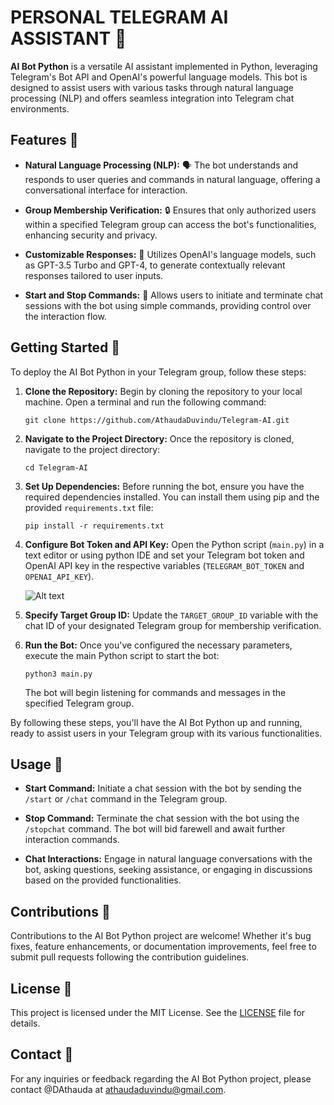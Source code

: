 # PERSONAL TELEGRAM AI ASSISTANT 🤖

**AI Bot Python** is a versatile AI assistant implemented in Python, leveraging Telegram's Bot API and OpenAI's powerful language models. This bot is designed to assist users with various tasks through natural language processing (NLP) and offers seamless integration into Telegram chat environments.

## Features 🚀

- **Natural Language Processing (NLP):** 🗣️ The bot understands and responds to user queries and commands in natural language, offering a conversational interface for interaction.
  
- **Group Membership Verification:** 🔒 Ensures that only authorized users within a specified Telegram group can access the bot's functionalities, enhancing security and privacy.
  
- **Customizable Responses:** 🎨 Utilizes OpenAI's language models, such as GPT-3.5 Turbo and GPT-4, to generate contextually relevant responses tailored to user inputs.
  
- **Start and Stop Commands:** 🛑 Allows users to initiate and terminate chat sessions with the bot using simple commands, providing control over the interaction flow.

## Getting Started 🏁

To deploy the AI Bot Python in your Telegram group, follow these steps:

1. **Clone the Repository:** Begin by cloning the repository to your local machine. Open a terminal and run the following command:
    ```
    git clone https://github.com/AthaudaDuvindu/Telegram-AI.git
    ```

2. **Navigate to the Project Directory:** Once the repository is cloned, navigate to the project directory:
    ```
    cd Telegram-AI
    ```

3. **Set Up Dependencies:** Before running the bot, ensure you have the required dependencies installed. You can install them using pip and the provided `requirements.txt` file:
    ```
    pip install -r requirements.txt
    ```

4. **Configure Bot Token and API Key:** Open the Python script (`main.py`) in a text editor or using python IDE and set your Telegram bot token and OpenAI API key in the respective variables (`TELEGRAM_BOT_TOKEN` and `OPENAI_API_KEY`).

   <img src="https://github.com/AthaudaDuvindu/GUI-Images-icons/blob/3364304109371dc4eb3456236e27d8628ac38a32/TGAI%20API.png" alt="Alt text">

6. **Specify Target Group ID:** Update the `TARGET_GROUP_ID` variable with the chat ID of your designated Telegram group for membership verification.

7. **Run the Bot:** Once you've configured the necessary parameters, execute the main Python script to start the bot:
    ```
    python3 main.py
    ```
   The bot will begin listening for commands and messages in the specified Telegram group.

By following these steps, you'll have the AI Bot Python up and running, ready to assist users in your Telegram group with its various functionalities.

## Usage 🤔

- **Start Command:** Initiate a chat session with the bot by sending the `/start` or `/chat` command in the Telegram group.

- **Stop Command:** Terminate the chat session with the bot using the `/stopchat` command. The bot will bid farewell and await further interaction commands.

- **Chat Interactions:** Engage in natural language conversations with the bot, asking questions, seeking assistance, or engaging in discussions based on the provided functionalities.

## Contributions 🤝

Contributions to the AI Bot Python project are welcome! Whether it's bug fixes, feature enhancements, or documentation improvements, feel free to submit pull requests following the contribution guidelines.

## License 📝

This project is licensed under the MIT License. See the [LICENSE](LICENSE) file for details.

## Contact 📧

For any inquiries or feedback regarding the AI Bot Python project, please contact @DAthauda at athaudaduvindu@gmail.com.

